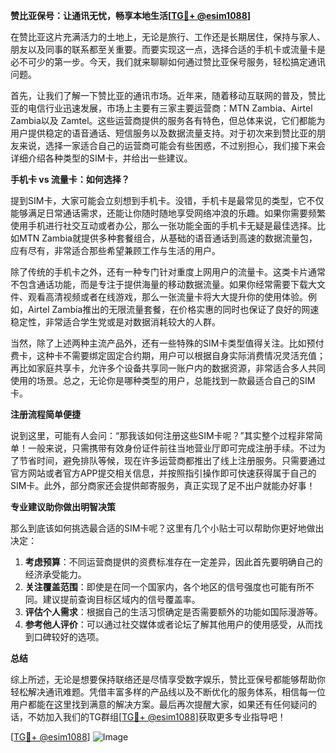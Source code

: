**赞比亚保号：让通讯无忧，畅享本地生活[[TG💪+ @esim1088](https://t.me/s/esim1088)]**

在赞比亚这片充满活力的土地上，无论是旅行、工作还是长期居住，保持与家人、朋友以及同事的联系都至关重要。而要实现这一点，选择合适的手机卡或流量卡是必不可少的第一步。今天，我们就来聊聊如何通过赞比亚保号服务，轻松搞定通讯问题。

首先，让我们了解一下赞比亚的通讯市场。近年来，随着移动互联网的普及，赞比亚的电信行业迅速发展，市场上主要有三家主要运营商：MTN Zambia、Airtel Zambia以及 Zamtel。这些运营商提供的服务各有特色，但总体来说，它们都能为用户提供稳定的语音通话、短信服务以及数据流量支持。对于初次来到赞比亚的朋友来说，选择一家适合自己的运营商可能会有些困惑，不过别担心，我们接下来会详细介绍各种类型的SIM卡，并给出一些建议。

**手机卡 vs 流量卡：如何选择？**

提到SIM卡，大家可能会立刻想到手机卡。没错，手机卡是最常见的类型，它不仅能够满足日常通话需求，还能让你随时随地享受网络冲浪的乐趣。如果你需要频繁使用手机进行社交互动或者办公，那么一张功能全面的手机卡无疑是最佳选择。比如MTN Zambia就提供多种套餐组合，从基础的语音通话到高速的数据流量包，应有尽有，非常适合那些希望兼顾工作与生活的用户。

除了传统的手机卡之外，还有一种专门针对重度上网用户的流量卡。这类卡片通常不包含通话功能，而是专注于提供海量的移动数据流量。如果你经常需要下载大文件、观看高清视频或者在线游戏，那么一张流量卡将大大提升你的使用体验。例如，Airtel Zambia推出的无限流量套餐，在价格实惠的同时也保证了良好的网速稳定性，非常适合学生党或是对数据消耗较大的人群。

当然，除了上述两种主流产品外，还有一些特殊的SIM卡类型值得关注。比如预付费卡，这种卡不需要绑定固定合约期，用户可以根据自身实际消费情况灵活充值；再比如家庭共享卡，允许多个设备共享同一账户内的数据资源，非常适合多人共同使用的场景。总之，无论你是哪种类型的用户，总能找到一款最适合自己的SIM卡。

**注册流程简单便捷**

说到这里，可能有人会问：“那我该如何注册这些SIM卡呢？”其实整个过程非常简单！一般来说，只需携带有效身份证件前往当地营业厅即可完成注册手续。不过为了节省时间，避免排队等候，现在许多运营商都推出了线上注册服务。只需要通过官方网站或者官方APP提交相关信息，并按照指引操作即可快速获得属于自己的SIM卡。此外，部分商家还会提供邮寄服务，真正实现了足不出户就能办好事！

**专业建议助你做出明智决策**

那么到底该如何挑选最合适的SIM卡呢？这里有几个小贴士可以帮助你更好地做出决定：

1. **考虑预算**：不同运营商提供的资费标准存在一定差异，因此首先要明确自己的经济承受能力。
2. **关注覆盖范围**：即使是在同一个国家内，各个地区的信号强度也可能有所不同。建议提前查询目标区域内的信号覆盖率。
3. **评估个人需求**：根据自己的生活习惯确定是否需要额外的功能如国际漫游等。
4. **参考他人评价**：可以通过社交媒体或者论坛了解其他用户的使用感受，从而找到口碑较好的选项。

**总结**

综上所述，无论是想要保持联络还是尽情享受数字娱乐，赞比亚保号都能够帮助你轻松解决通讯难题。凭借丰富多样的产品线以及不断优化的服务体系，相信每一位用户都能在这里找到满意的解决方案。最后再次提醒大家，如果还有任何疑问的话，不妨加入我们的TG群组[[TG💪+ @esim1088](https://t.me/s/esim1088)]获取更多专业指导吧！

[[TG💪+ @esim1088](https://t.me/s/esim1088)] ![Image](https://i.postimg.cc/4NQfJmqS/Snipaste-2025-05-13-00-14-12.png)